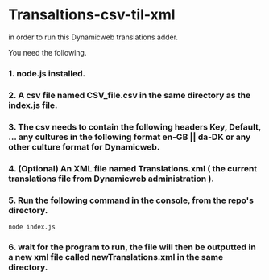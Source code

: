# Transaltions-csv-til-xml

in order to run this Dynamicweb translations adder.

You need the following.

### 1. node.js installed.
### 2. A csv file named CSV_file.csv in the same directory as the index.js file.
### 3. The csv needs to contain the following headers Key, Default, ... any cultures in the following format en-GB || da-DK or any other culture format for Dynamicweb.
### 4. (Optional) An XML file named Translations.xml ( the current translations file from Dynamicweb administration ).
### 5. Run the following command in the console, from the repo's directory.

```
node index.js
```
### 6. wait for the program to run, the file will then be outputted in a new xml file called newTranslations.xml in the same directory.